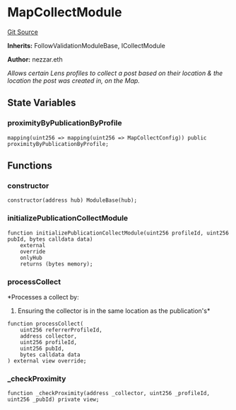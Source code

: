 # MapCollectModule
[Git Source](https://github.com/nezz0746/lens-simple-map/blob/a30c376db312f36a38577517f8db496f70da23ed/src/MapCollectModule.sol)

**Inherits:**
FollowValidationModuleBase, ICollectModule

**Author:**
nezzar.eth

*Allows certain Lens profiles to collect a post based on
their location & the location the post was created in, on the Map.*


## State Variables
### proximityByPublicationByProfile

```solidity
mapping(uint256 => mapping(uint256 => MapCollectConfig)) public proximityByPublicationByProfile;
```


## Functions
### constructor


```solidity
constructor(address hub) ModuleBase(hub);
```

### initializePublicationCollectModule


```solidity
function initializePublicationCollectModule(uint256 profileId, uint256 pubId, bytes calldata data)
    external
    override
    onlyHub
    returns (bytes memory);
```

### processCollect

*Processes a collect by:
1. Ensuring the collector is in the same location as the publication's*


```solidity
function processCollect(
    uint256 referrerProfileId,
    address collector,
    uint256 profileId,
    uint256 pubId,
    bytes calldata data
) external view override;
```

### _checkProximity


```solidity
function _checkProximity(address _collector, uint256 _profileId, uint256 _pubId) private view;
```

